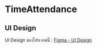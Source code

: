 # TimeAttendance

## UI Design
UI Design ของโปรเจกต์นี้ : [Figma - UI Design](https://www.figma.com/file/CjfFXcdzQ1JSqQ00J9Bb84/Employee-Time-Attendance-Management-System?type=design&node-id=0-1&mode=design)
